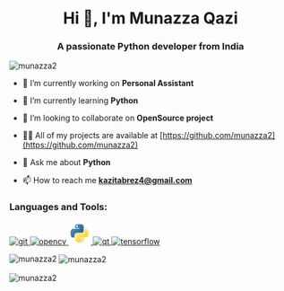 <h1 align="center">Hi 👋, I'm Munazza Qazi</h1>
<h3 align="center">A passionate Python developer from India</h3>

<p align="left"> <img src="https://komarev.com/ghpvc/?username=munazza2&label=Profile%20views&color=0e75b6&style=flat" alt="munazza2" /> </p>


- 🔭 I’m currently working on **Personal Assistant**

- 🌱 I’m currently learning **Python**

- 👯 I’m looking to collaborate on **OpenSource project**

- 👨‍💻 All of my projects are available at [https://github.com/munazza2](https://github.com/munazza2)

- 💬 Ask me about **Python**

- 📫 How to reach me **kazitabrez4@gmail.com**


<h3 align="left">Languages and Tools:</h3>
<p align="left"> <a href="https://git-scm.com/" target="_blank"> <img src="https://www.vectorlogo.zone/logos/git-scm/git-scm-icon.svg" alt="git" width="40" height="40"/> </a> <a href="https://opencv.org/" target="_blank"> <img src="https://www.vectorlogo.zone/logos/opencv/opencv-icon.svg" alt="opencv" width="40" height="40"/> </a> <a href="https://www.python.org" target="_blank"> <img src="https://raw.githubusercontent.com/devicons/devicon/master/icons/python/python-original.svg" alt="python" width="40" height="40"/> </a> <a href="https://www.qt.io/" target="_blank"> <img src="https://upload.wikimedia.org/wikipedia/commons/0/0b/Qt_logo_2016.svg" alt="qt" width="40" height="40"/> </a> <a href="https://www.tensorflow.org" target="_blank"> <img src="https://www.vectorlogo.zone/logos/tensorflow/tensorflow-icon.svg" alt="tensorflow" width="40" height="40"/> </a> </p>

<p><img align="left" src="https://github-readme-stats.vercel.app/api/top-langs?username=munazza2&show_icons=true&locale=en&layout=compact" alt="munazza2" /></p>

<p>&nbsp;<img align="center" src="https://github-readme-stats.vercel.app/api?username=munazza2&show_icons=true&locale=en" alt="munazza2" /></p>

<p><img align="center" src="https://github-readme-streak-stats.herokuapp.com/?user=munazza2&" alt="munazza2" /></p>


